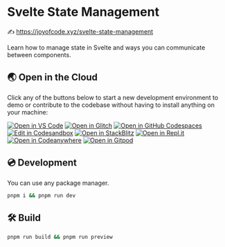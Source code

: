 # Svelte State Management

✍️ https://joyofcode.xyz/svelte-state-management

Learn how to manage state in Svelte and ways you can communicate between components.

## 🌏  Open in the Cloud 

Click any of the buttons below to start a new development environment to demo or contribute to the codebase without having to install anything on your machine:

[![Open in VS Code](https://img.shields.io/badge/Open%20in-VS%20Code-blue?logo=visualstudiocode)](https://vscode.dev/github/joysofcode/svelte-state-management)
[![Open in Glitch](https://img.shields.io/badge/Open%20in-Glitch-blue?logo=glitch)](https://glitch.com/edit/#!/import/github/joysofcode/svelte-state-management)
[![Open in GitHub Codespaces](https://github.com/codespaces/badge.svg)](https://codespaces.new/joysofcode/svelte-state-management)
[![Edit in Codesandbox](https://codesandbox.io/static/img/play-codesandbox.svg)](https://codesandbox.io/s/github/joysofcode/svelte-state-management)
[![Open in StackBlitz](https://developer.stackblitz.com/img/open_in_stackblitz.svg)](https://stackblitz.com/github/joysofcode/svelte-state-management)
[![Open in Repl.it](https://replit.com/badge/github/withastro/astro)](https://replit.com/github/joysofcode/svelte-state-management)
[![Open in Codeanywhere](https://codeanywhere.com/img/open-in-codeanywhere-btn.svg)](https://app.codeanywhere.com/#https://github.com/joysofcode/svelte-state-management)
[![Open in Gitpod](https://gitpod.io/button/open-in-gitpod.svg)](https://gitpod.io/#https://github.com/joysofcode/svelte-state-management)


## 💿️ Development

You can use any package manager.

```bash
pnpm i && pnpm run dev
```

## 🛠️ Build

```bash
pnpm run build && pnpm run preview
```
